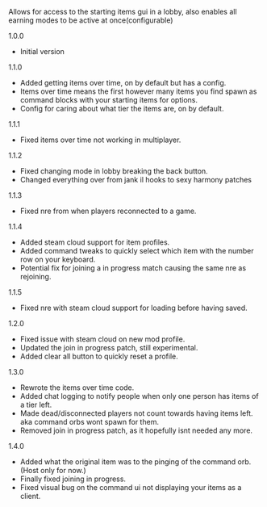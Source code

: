 Allows for access to the starting items gui in a lobby, also enables all earning modes to be active at once(configurable)

1.0.0
- Initial version

1.1.0
- Added getting items over time, on by default but has a config.
- Items over time means the first however many items you find spawn as command blocks with your starting items for options.
- Config for caring about what tier the items are, on by default.

1.1.1
- Fixed items over time not working in multiplayer.

1.1.2
- Fixed changing mode in lobby breaking the back button.
- Changed everything over from jank il hooks to sexy harmony patches

1.1.3
- Fixed nre from when players reconnected to a game.

1.1.4
- Added steam cloud support for item profiles.
- Added command tweaks to quickly select which item with the number row on your keyboard.
- Potential fix for joining a in progress match causing the same nre as rejoining.

1.1.5
- Fixed nre with steam cloud support for loading before having saved.

1.2.0
- Fixed issue with steam cloud on new mod profile.
- Updated the join in progress patch, still experimental.
- Added clear all button to quickly reset a profile.

1.3.0
- Rewrote the items over time code.
- Added chat logging to notify people when only one person has items of a tier left.
- Made dead/disconnected players not count towards having items left. aka command orbs wont spawn for them.
- Removed join in progress patch, as it hopefully isnt needed any more.

1.4.0
- Added what the original item was to the pinging of the command orb. (Host only for now.)
- Finally fixed joining in progress.
- Fixed visual bug on the command ui not displaying your items as a client.
